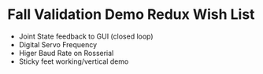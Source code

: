 # Fall Validation Demo Redux Wish List

* Joint State feedback to GUI (closed loop)
* Digital Servo Frequency
* Higer Baud Rate on Rosserial
* Sticky feet working/vertical demo
